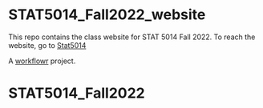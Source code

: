 # STAT5014_Fall2022_website

This repo contains the class website for STAT 5014 Fall 2022.  To reach the website, go to [Stat5014][]

A [workflowr][] project.

[Stat5014]: https://rsettlage.github.io/STAT5104_Fall2022/docs/index.html
[workflowr]: https://github.com/jdblischak/workflowr
# STAT5014_Fall2022 
